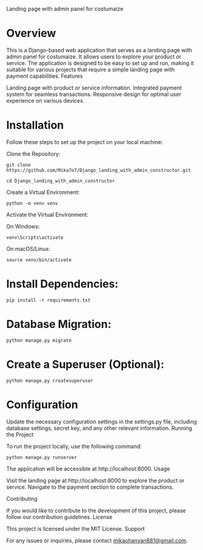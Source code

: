  Landing page with admin panel for costumaize

# Overview

This is a Django-based web application that serves as a landing page with admin panel for costumaize. It allows 
users to explore your product or service. The application is 
designed to be easy to set up and run, making it suitable for various projects that 
require a simple landing page with payment capabilities.
Features

Landing page with product or service information.
Integrated payment system for seamless transactions.
Responsive design for optimal user experience on various devices.

# Installation

Follow these steps to set up the project on your local machine:

Clone the Repository:



    git clone https://github.com/Mika7o7/Django_landing_with_admin_constructor.git
    
    cd Django_landing_with_admin_constructor

Create a Virtual Environment:

    python -m venv venv

Activate the Virtual Environment:

On Windows:

    venv\Scripts\activate

On macOS/Linux:

    source venv/bin/activate

# Install Dependencies:

    pip install -r requirements.txt

# Database Migration:

    python manage.py migrate

# Create a Superuser (Optional):

    python manage.py createsuperuser

# Configuration

Update the necessary configuration settings in the settings.py file, including database settings, secret key, and any other relevant information.
Running the Project

To run the project locally, use the following command:

    python manage.py runserver

The application will be accessible at http://localhost:8000.
Usage

Visit the landing page at http://localhost:8000 to explore the product or service.
Navigate to the payment section to complete transactions.

Contributing

If you would like to contribute to the development of this project, please follow our contribution guidelines.
License

This project is licensed under the MIT License.
Support

For any issues or inquiries, please contact mikaohanyan881@gmail.com.
